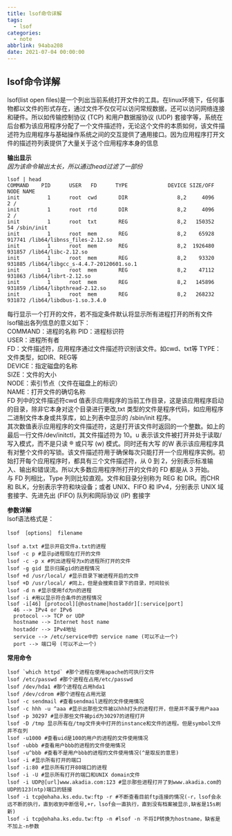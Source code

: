 ```yaml
---
title: lsof命令详解
tags:
  - lsof
categories:
  - note
abbrlink: 94aba208
date: 2021-07-04 00:00:00
---
```


##  **lsof命令详解**

lsof(list open files)是一个列出当前系统打开文件的工具。在linux环境下，任何事物都以文件的形式存在，通过文件不仅仅可以访问常规数据，还可以访问网络连接和硬件。所以如传输控制协议 (TCP) 和用户数据报协议 (UDP) 套接字等，系统在后台都为该应用程序分配了一个文件描述符，无论这个文件的本质如何，该文件描述符为应用程序与基础操作系统之间的交互提供了通用接口。因为应用程序打开文件的描述符列表提供了大量关于这个应用程序本身的信息

<!--more-->
**输出显示**   
*因为该命令输出太长，所以通过head过滤了一部份*   

	lsof | head
	COMMAND    PID      USER   FD      TYPE             DEVICE SIZE/OFF       NODE NAME
	init         1      root  cwd       DIR                8,2     4096          2 /
	init         1      root  rtd       DIR                8,2     4096          2 /
	init         1      root  txt       REG                8,2   150352         54 /sbin/init
	init         1      root  mem       REG                8,2    65928     917741 /lib64/libnss_files-2.12.so
	init         1      root  mem       REG                8,2  1926480     931857 /lib64/libc-2.12.so
	init         1      root  mem       REG                8,2    93320     931885 /lib64/libgcc_s-4.4.7-20120601.so.1
	init         1      root  mem       REG                8,2    47112     931863 /lib64/librt-2.12.so
	init         1      root  mem       REG                8,2   145896     931859 /lib64/libpthread-2.12.so
	init         1      root  mem       REG                8,2   268232     931872 /lib64/libdbus-1.so.3.4.0

每行显示一个打开的文件，若不指定条件默认将显示所有进程打开的所有文件   
lsof输出各列信息的意义如下：   
COMMAND：进程的名称 PID：进程标识符   
USER：进程所有者   
FD：文件描述符，应用程序通过文件描述符识别该文件。如cwd、txt等 TYPE：文件类型，如DIR、REG等   
DEVICE：指定磁盘的名称   
SIZE：文件的大小   
NODE：索引节点（文件在磁盘上的标识）   
NAME：打开文件的确切名称   
FD 列中的文件描述符cwd 值表示应用程序的当前工作目录，这是该应用程序启动的目录，除非它本身对这个目录进行更改,txt 类型的文件是程序代码，如应用程序二进制文件本身或共享库，如上列表中显示的 /sbin/init 程序。   
其次数值表示应用程序的文件描述符，这是打开该文件时返回的一个整数。如上的最后一行文件/dev/initctl，其文件描述符为 10。u 表示该文件被打开并处于读取/写入模式，而不是只读 ® 或只写 (w) 模式。同时还有大写 的W 表示该应用程序具有对整个文件的写锁。该文件描述符用于确保每次只能打开一个应用程序实例。初始打开每个应用程序时，都具有三个文件描述符，从 0 到 2，分别表示标准输入、输出和错误流。所以大多数应用程序所打开的文件的 FD 都是从 3 开始。   
与 FD 列相比，Type 列则比较直观。文件和目录分别称为 REG 和 DIR。而CHR 和 BLK，分别表示字符和块设备；或者 UNIX、FIFO 和 IPv4，分别表示 UNIX 域套接字、先进先出 (FIFO) 队列和网际协议 (IP) 套接字

**参数详解**   
lsof语法格式是：   

	lsof ［options］ filename

	lsof a.txt #显示开启文件a.txt的进程
	lsof -c p #显示p进程现在打开的文件
	lsof -c -p x #列出进程号为x的进程所打开的文件
	lsof -g gid 显示归属gid的进程情况
	lsof +d /usr/local/ #显示目录下被进程开启的文件
	lsof +D /usr/local/ #同上，但是会搜索目录下的目录，时间较长
	lsof -d n #显示使用fd为n的进程
	lsof -i #用以显示符合条件的进程情况
	lsof -i[46] [protocol][@hostname|hostaddr][:service|port]
	  46 --> IPv4 or IPv6
	  protocol --> TCP or UDP
	  hostname --> Internet host name
	  hostaddr --> IPv4地址
	  service --> /etc/service中的 service name (可以不止一个)
	  port --> 端口号 (可以不止一个)

**常用命令**

	lsof `which httpd` #那个进程在使用apache的可执行文件
	lsof /etc/passwd #那个进程在占用/etc/passwd
	lsof /dev/hda1 #那个进程在占用hda1
	lsof /dev/cdrom #那个进程在占用光驱
	lsof -c sendmail #查看sendmail进程的文件使用情况
	lsof -c hhh -u ^aaa #显示出那些文件被以hhh打头的进程打开，但是并不属于用户aaa
	lsof -p 30297 #显示那些文件被pid为30297的进程打开
	lsof -D /tmp 显示所有在/tmp文件夹中打开的instance和文件的进程。但是symbol文件并不在列	
	lsof -u1000 #查看uid是100的用户的进程的文件使用情况
	lsof -ubbb #查看用户bbb的进程的文件使用情况
	lsof -u^bbb #查看不是用户bbb的进程的文件使用情况(^是取反的意思)
	lsof -i #显示所有打开的端口
	lsof -i:80 #显示所有打开80端口的进程
	lsof -i -U #显示所有打开的端口和UNIX domain文件
	lsof -i UDP@[url]www.akadia.com:123 #显示那些进程打开了到www.akadia.com的UDP的123(ntp)端口的链接
	lsof -i tcp@ohaha.ks.edu.tw:ftp -r #不断查看目前ftp连接的情况(-r，lsof会永远不断的执行，直到收到中断信号,+r，lsof会一直执行，直到没有档案被显示,缺省是15s刷新)
	lsof -i tcp@ohaha.ks.edu.tw:ftp -n #lsof -n 不将IP转换为hostname，缺省是不加上-n参数
